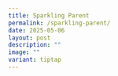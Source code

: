 ```yaml
---
title: Sparkling Parent
permalink: /sparkling-parent/
date: 2025-05-06
layout: post
description: ""
image: ""
variant: tiptap
---
```


